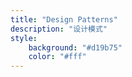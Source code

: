 ```yaml
---
title: "Design Patterns"
description: "设计模式"
style:
    background: "#d19b75"
    color: "#fff"
---
```

